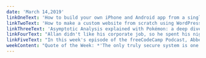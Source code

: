 ```yaml
---
date: 'March 14,2019'
linkOneText: 'How to build your own iPhone and Android app from a single JavaScript codebase by using React Native — a powerful tool that turns websites into mobile apps (4 hour watch): https://www.freecodecamp.org/news/create-an-app-that-works-on-ios-android-and-the-web-with-react-native-web'
linkTwoText: 'How to make a custom website from scratch using WordPress (4 hour watch): https://www.freecodecamp.org/news/how-to-make-a-custom-website-from-scratch-using-wordpress'
linkThreeText: 'Asymptotic Analysis explained with Pokémon: a deep dive into Complexity Analysis (34 minute read): https://medium.freecodecamp.org/8bf4396804e0'
linkFourText: "Allan didn't like his corporate job, so he spent his nights and weekends at the public library learning to code through freeCodeCamp. 2 years ago he got his first developer job, and now he's launching his own company. He just posted his story on our forum (3 minute read): https://www.freecodecamp.org/forum/t/264857"
linkFiveText: "In this week's episode of the freeCodeCamp Podcast, Abbey interviews Tracy Lee about how she became a developer, her love of JavaScript frameworks, and what it's like to be a developer evangelist (1 hour listen in your podcast player on your phone, or here in your browser): https://podcast.freecodecamp.org"
weekContent: "Quote of the Week: *'The only truly secure system is one that is powered off, cast in a block of concrete and sealed in a lead-lined room with armed guards.'* — Gene Spafford"
---
```

